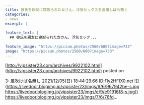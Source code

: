 ```yaml
---
title: 彼氏を親友に寝取られた女さん、浮気セックスを盗撮しばら撒く
categories:
- news
excerpt: |
  
feature_text: |
  ## 彼氏を親友に寝取られた女さん、浮気セック...
  
feature_image: "https://picsum.photos/2560/600?image=733"
image: "https://picsum.photos/2560/600?image=733"
---
```


[http://vipsister23.com/archives/9922102.html](http://vipsister23.com/archives/9922102.html)
posted on 

<!--more-->

3: 風吹けば名無し 2021/12/05(日) 18:44:29.66 ID:f1y2HFIX0.net ![](https://livedoor.blogimg.jp/vipsister23/imgs/9/6/967942be-s.jpg [https://livedoor.blogimg.jp/vipsister23/imgs/e/9/e91916f8-s.jpg)](https://livedoor.blogimg.jp/vipsister23/imgs/e/9/e91916f8-s.jpg)) https://livedoor.blogimg.jp/vipsister23/imgs/7/6/76fd...
